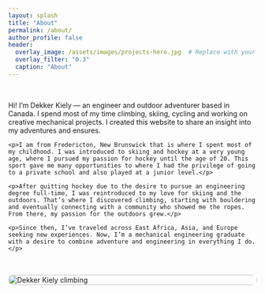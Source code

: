 ```yaml
---
layout: splash
title: "About"
permalink: /about/
author_profile: false
header:
  overlay_image: /assets/images/projects-hero.jpg  # Replace with your actual hero image
  overlay_filter: "0.3"
  caption: "About"
---
```


<div style="display: flex; flex-wrap: wrap; align-items: center; gap: 2rem; margin-top: 2rem;">
  <div style="flex: 1; min-width: 300px;">
    <p>Hi! I’m Dekker Kiely — an engineer and outdoor adventurer based in Canada. I spend most of my time climbing, skiing, cycling and working on creative mechanical projects. I created this website to share an insight into my adventures and ensures.</p>

    <p>I am from Fredericton, New Brunswick that is where I spent most of my childhood. I was introduced to skiing and hockey at a very young age, where I pursued my passion for hockey until the age of 20. This sport gave me many opportunities to where I had the privilege of going to a private school and also played at a junior level.</p>

    <p>After quitting hockey due to the desire to pursue an engineering degree full-time, I was reintroduced to my love for skiing and the outdoors. That’s where I discovered climbing, starting with bouldering and eventually connecting with a community who showed me the ropes. From there, my passion for the outdoors grew.</p>

    <p>Since then, I’ve traveled across East Africa, Asia, and Europe seeking new experiences. Now, I’m a mechanical engineering graduate with a desire to combine adventure and engineering in everything I do.</p>
  </div>
  <div style="flex: 1; min-width: 300px;">
    <img src="/assets/IMG_0253.png" alt="Dekker Kiely climbing" style="width: 100%; border-radius: 10px;">
  </div>
</div>
